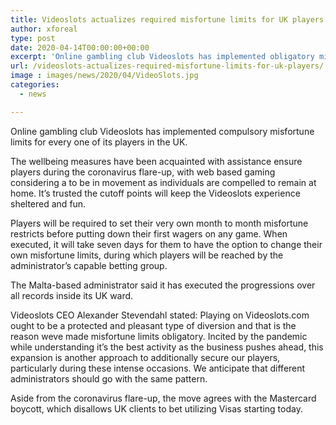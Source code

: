 ```yaml
---
title: Videoslots actualizes required misfortune limits for UK players
author: xforeal 
type: post
date: 2020-04-14T00:00:00+00:00
excerpt: 'Online gambling club Videoslots has implemented obligatory misfortune limits for every one of its players in the UK '
url: /videoslots-actualizes-required-misfortune-limits-for-uk-players/
image : images/news/2020/04/VideoSlots.jpg
categories:
  - news

---
```

Online gambling club Videoslots has implemented compulsory misfortune limits for every one of its players in the UK. 

The wellbeing measures have been acquainted with assistance ensure players during the coronavirus flare-up, with web based gaming considering a to be in movement as individuals are compelled to remain at home. It&#8217;s trusted the cutoff points will keep the Videoslots experience sheltered and fun. 

Players will be required to set their very own month to month misfortune restricts before putting down their first wagers on any game. When executed, it will take seven days for them to have the option to change their own misfortune limits, during which players will be reached by the administrator&#8217;s capable betting group. 

The Malta-based administrator said it has executed the progressions over all records inside its UK ward. 

Videoslots CEO Alexander Stevendahl stated: Playing on Videoslots.com ought to be a protected and pleasant type of diversion and that is the reason weve made misfortune limits obligatory. Incited by the pandemic while understanding it&#8217;s the best activity as the business pushes ahead, this expansion is another approach to additionally secure our players, particularly during these intense occasions. We anticipate that different administrators should go with the same pattern. 

Aside from the coronavirus flare-up, the move agrees with the Mastercard boycott, which disallows UK clients to bet utilizing Visas starting today.